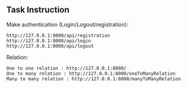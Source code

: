 

## Task Instruction


Make authentication (Login/Logout/registration):

    http://127.0.0.1:8000/api/registration
    http://127.0.0.1:8000/api/login
    http://127.0.0.1:8000/api/logout

Relation:

    One to one relation : http://127.0.0.1:8000/
    One to many relation : http://127.0.0.1:8000/oneToManyRelation
    Many to many relation : http://127.0.0.1:8000/manyToManyRelation
